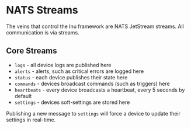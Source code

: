 NATS Streams
============
The veins that control the Inu framework are NATS JetStream streams. All communication is via streams.

Core Streams
------------

 * `logs` - all device logs are published here
 * `alerts` - alerts, such as critical errors are logged here
 * `status` - each device publishes their state here
 * `commands` - devices broadcast commands (such as triggers) here
 * `heartbeats` - every device broadcasts a heartbeat, every 5 seconds by default
 * `settings` - devices soft-settings are stored here

Publishing a new message to `settings` will force a device to update their settings in real-time.
